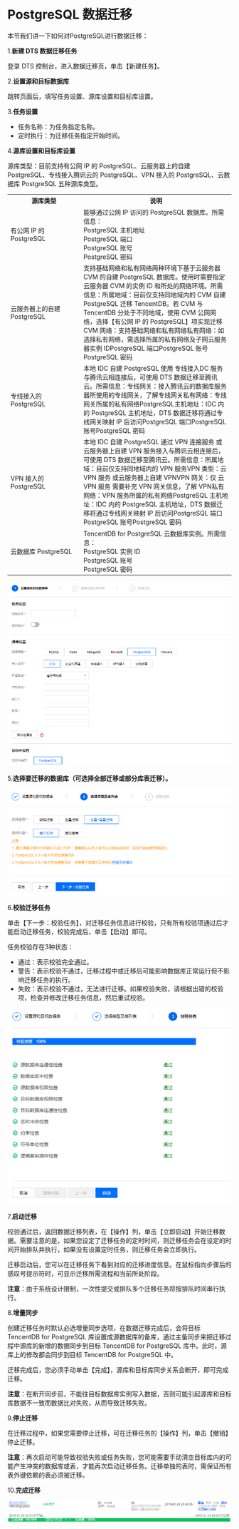 # PostgreSQL 数据迁移

本节我们讲一下如何对PostgreSQL进行数据迁移：

1.**新建 DTS 数据迁移任务**

登录 DTS 控制台，进入数据迁移页，单击【新建任务】。

2.**设置源和目标数据库**

跳转页面后，填写任务设置、源库设置和目标库设置。

3.**任务设置**

* 任务名称：为任务指定名称。
* 定时执行：为迁移任务指定开始时间。

4.**源库设置和目标库设置**

源库类型：目前支持有公网 IP 的 PostgreSQL、云服务器上的自建 PostgreSQL、专线接入腾讯云的 PostgreSQL、VPN 接入的 PostgreSQL、云数据库 PostgreSQL 五种源库类型。

<table>
    <tr>
        <th width=150>源库类型</th>
        <th>说明</th>
    </tr>
    <tr>
        <td>有公网 IP 的 PostgreSQL</td>
        <td>
            能够通过公网 IP 访问的 PostgreSQL 数据库。所需信息：
            <br/>PostgreSQL 主机地址
            <br/>PostgreSQL 端口
            <br/>PostgreSQL 账号
            <br/>PostgreSQL 密码
        </td>
    </tr>
    <tr>
        <td>云服务器上的自建 PostgreSQL</td>
        <td>
            支持基础网络和私有网络两种环境下基于云服务器 CVM 的自建 PostgreSQL 数据库。使用时需要指定云服务器 CVM 的实例 ID 和所处的网络环境。所需信息：所属地域：目前仅支持同地域内的 CVM 自建 PostgreSQL 迁移 TencentDB。若 CVM 与 TencentDB 分处于不同地域，使用 CVM 公网网络，选择【有公网 IP 的 PostgreSQL】项实现迁移CVM 网络：支持基础网络和私有网络私有网络：如选择私有网络，需选择所属的私有网络及子网云服务器实例 IDPostgreSQL 端口PostgreSQL 账号PostgreSQL 密码
        </td>
    </tr>
    <tr>
        <td>专线接入的 PostgreSQL</td>
        <td>
            本地 IDC 自建 PostgreSQL 使用 专线接入DC 服务与腾讯云相连接后，可使用 DTS 数据迁移至腾讯云。所需信息：专线网关：接入腾讯云的数据库服务器所使用的专线网关，了解专线网关私有网络：专线网关所属的私有网络PostgreSQL主机地址：IDC 内的 PostgreSQL 主机地址，DTS 数据迁移将通过专线网关映射 IP 后访问PostgreSQL 端口PostgreSQL 账号PostgreSQL 密码
        </td>
    </tr>
    <tr>
        <td>VPN 接入的 PostgreSQL</td>
        <td>
            本地 IDC 自建 PostgreSQL 通过 VPN 连接服务 或云服务器上自建 VPN 服务接入与腾讯云相连接后，可使用 DTS 数据迁移至腾讯云。所需信息：所属地域：目前仅支持同地域内的 VPN 服务VPN 类型：云 VPN 服务 或云服务器上自建 VPNVPN 网关：仅 云 VPN 服务 需要补充 VPN 网关信息，了解 VPN私有网络：VPN 服务所属的私有网络PostgreSQL 主机地址：IDC 内的 PostgreSQL 主机地址，DTS 数据迁移将通过专线网关映射 IP 后访问PostgreSQL 端口PostgreSQL 账号PostgreSQL 密码
        </td>
    </tr>
    <tr>
        <td>云数据库 PostgreSQL</td>
        <td>
            TencentDB for PostgreSQL 云数据库实例。所需信息：
            <br/>PostgreSQL 实例 ID
            <br/>PostgreSQL 账号
            <br/>PostgreSQL 密码
        </td>
    </tr>
</table>

![image](../../../Gallerys/tencentdb6-40.jpg)

5.**选择要迁移的数据库（可选择全部迁移或部分库表迁移）。**

![image](../../../Gallerys/tencentdb6-41.jpg)

6.**校验迁移任务**

单击【下一步：校验任务】，对迁移任务信息进行校验，只有所有校验项通过后才能启动迁移任务，校验完成后，单击【启动】即可。

任务校验存在3种状态：
* 通过：表示校验完全通过。
* 警告：表示校验不通过，迁移过程中或迁移后可能影响数据库正常运行但不影响迁移任务的执行。
* 失败：表示校验不通过，无法进行迁移。如果校验失败，请根据出错的校验项，检查并修改迁移任务信息，然后重试校验。

![image](../../../Gallerys/tencentdb6-42.jpg)

7.**启动迁移**

校验通过后，返回数据迁移列表，在【操作】列，单击【立即启动】开始迁移数据。需要注意的是，如果您设定了迁移任务的定时时间，则迁移任务会在设定的时间开始排队并执行，如果没有设置定时任务，则迁移任务会立即执行。

迁移启动后，您可以在迁移任务下看到对应的迁移进度信息。在鼠标指向步骤后的感叹号提示符时，可显示迁移所需流程和当前所处阶段。

**注意**：由于系统设计限制，一次性提交或排队多个迁移任务将按排队时间串行执行。

8.**增量同步**

创建迁移任务时默认必选增量同步选项，在数据迁移完成后，会将目标 TencentDB for PostgreSQL 库设置成源数据库的备库，通过主备同步来把迁移过程中源库的新增的数据同步到目标 TencentDB for PostgreSQL 库中。此时，源库上的修改都会同步到目标 TencentDB for PostgreSQL 中。

迁移完成后，您必须手动单击【完成】，源库和目标库同步关系会断开，即可完成迁移。

**注意**：在断开同步前，不能往目标数据库实例写入数据，否则可能引起源库和目标库数据不一致而数据比对失败，从而导致迁移失败。

9.**停止迁移**

在迁移过程中，如果您需要停止迁移，可在迁移任务的【操作】列，单击【撤销】停止迁移。

**注意**：再次启动可能导致校验失败或任务失败，您可能需要手动清空目标库内的可能产生冲突的数据库或表，才能再次启动迁移任务。迁移单独的表时，需保证所有表外键依赖的表必须被迁移。

10.**完成迁移**

![image](../../../Gallerys/tencentdb6-43.jpg)






